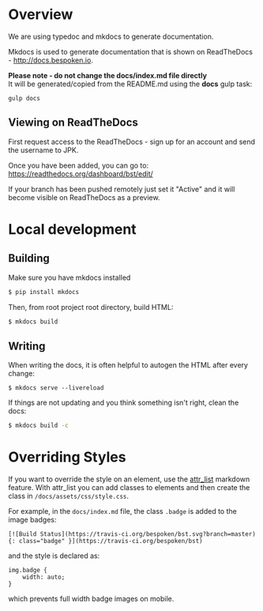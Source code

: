 # Overview
We are using typedoc and mkdocs to generate documentation.

Mkdocs is used to generate documentation that is shown on ReadTheDocs - http://docs.bespoken.io.

**Please note - do not change the docs/index.md file directly**   
It will be generated/copied from the README.md using the **docs** gulp task:
```
gulp docs
```

## Viewing on ReadTheDocs
First request access to the ReadTheDocs - sign up for an account and send the username to JPK.  

Once you have been added, you can go to:
https://readthedocs.org/dashboard/bst/edit/

If your branch has been pushed remotely just set it "Active" and it will become visible on ReadTheDocs as a preview.

# Local development
## Building

Make sure you have mkdocs installed

```bash
$ pip install mkdocs
```

Then, from root project root directory, build HTML:

```bash
$ mkdocs build
```

## Writing

When writing the docs, it is often helpful to autogen the HTML after every change:

```
$ mkdocs serve --livereload
```

If things are not updating and you think something isn't right, clean the docs:
```bash
$ mkdocs build -c
```

# Overriding Styles

If you want to override the style on an element, use the [attr_list](https://pythonhosted.org/Markdown/extensions/attr_list.html) markdown feature.  With attr_list you can add classes to elements and then create the class in `/docs/assets/css/style.css`.

For example, in the `docs/index.md` file, the class `.badge` is added to the image badges:

```
[![Build Status](https://travis-ci.org/bespoken/bst.svg?branch=master){: class="badge" }](https://travis-ci.org/bespoken/bst)
```

and the style is declared as:

```
img.badge {
    width: auto;
}
```

which prevents full width badge images on mobile.